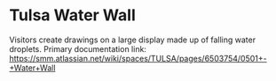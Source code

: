# Tulsa Water Wall
Visitors create drawings on a large display made up of falling water droplets.
Primary documentation link: https://smm.atlassian.net/wiki/spaces/TULSA/pages/6503754/0501+-+Water+Wall
